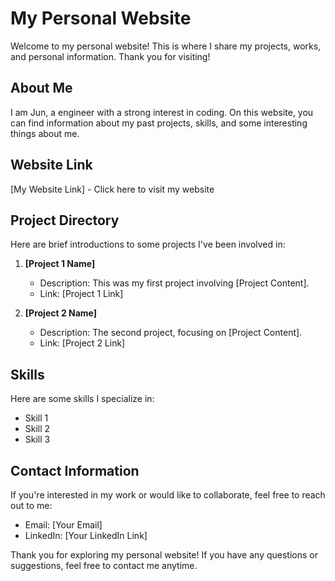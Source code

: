 # My Personal Website

Welcome to my personal website! This is where I share my projects, works, and personal information. Thank you for visiting!

## About Me

I am Jun, a engineer with a strong interest in coding. On this website, you can find information about my past projects, skills, and some interesting things about me.

## Website Link

[My Website Link] - Click here to visit my website

## Project Directory

Here are brief introductions to some projects I've been involved in:

1. **[Project 1 Name]**
   - Description: This was my first project involving [Project Content].
   - Link: [Project 1 Link]

2. **[Project 2 Name]**
   - Description: The second project, focusing on [Project Content].
   - Link: [Project 2 Link]

## Skills

Here are some skills I specialize in:

- Skill 1
- Skill 2
- Skill 3

## Contact Information

If you're interested in my work or would like to collaborate, feel free to reach out to me:

- Email: [Your Email]
- LinkedIn: [Your LinkedIn Link]

Thank you for exploring my personal website! If you have any questions or suggestions, feel free to contact me anytime.
